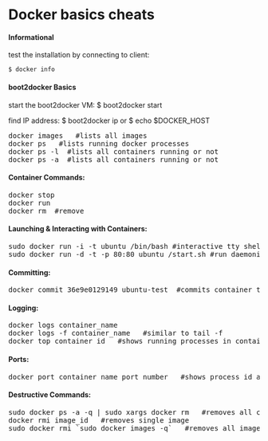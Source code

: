 Docker basics cheats
====================

#### Informational

test the installation by connecting to client:

	$ docker info


#### boot2docker Basics

start the boot2docker VM:
	$ boot2docker start

find IP address: 
	$ boot2docker ip
	or
	$ echo $DOCKER_HOST


<pre>
docker images   #lists all images 
docker ps   #lists running docker processes
docker ps -l  #lists all containers running or not
docker ps -a  #lists all containers running or not
</pre>

<h4>Container Commands:</h4>
<pre>
docker stop <container-id>
docker run <container-id>
docker rm <container-id> #remove
</pre>

<h4>Launching & Interacting with Containers:</h4>
<pre>
sudo docker run -i -t ubuntu /bin/bash #interactive tty shell 
sudo docker run -d -t -p 80:80 ubuntu /start.sh #run daemonized and expose port 80
</pre>

<h4>Committing:</h4>
<pre>
docker commit 36e9e0129149 ubuntu-test  #commits container to image
</pre>

<h4>Logging:</h4>
<pre>
docker logs container_name
docker logs -f container_name   #similar to tail -f
docker top container_id   #shows running processes in container
</pre>

<h4>Ports:</h4>
<pre>
docker port container_name port_number   #shows process id associated with a port
</pre>

<h4>Destructive Commands:</h4>
<pre>
sudo docker ps -a -q | sudo xargs docker rm   #removes all containers
docker rmi image_id   #removes single image
sudo docker rmi `sudo docker images -q`   #removes all images
</pre>
